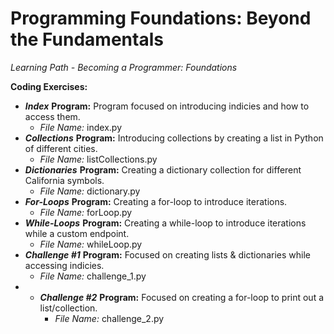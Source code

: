 # Programming Foundations: Beyond the Fundamentals
*Learning Path - Becoming a Programmer: Foundations* 

**Coding Exercises:** 
- ***Index*** **Program:** Program focused on introducing indicies and how to access them. 
    - *File Name:* index.py
- ***Collections*** **Program:** Introducing collections by creating a list in Python of different cities.  
    - *File Name:* listCollections.py
- ***Dictionaries*** **Program:** Creating a dictionary collection for different California symbols. 
    - *File Name:* dictionary.py
- ***For-Loops*** **Program:** Creating a for-loop to introduce iterations. 
    - *File Name:* forLoop.py
- ***While-Loops*** **Program:** Creating a while-loop to introduce iterations while a custom endpoint. 
    - *File Name:* whileLoop.py
- ***Challenge #1*** **Program:** Focused on creating lists & dictionaries while accessing indicies. 
    - *File Name:* challenge_1.py
- - ***Challenge #2*** **Program:** Focused on creating a for-loop to print out a list/collection. 
    - *File Name:* challenge_2.py
